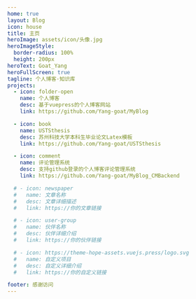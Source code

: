 ```yaml
---
home: true
layout: Blog
icon: house
title: 主页
heroImage: assets/icon/头像.jpg
heroImageStyle:
  border-radius: 100%
  height: 200px
heroText: Goat_Yang
heroFullScreen: true
tagline: 个人博客·知识库
projects:
  - icon: folder-open
    name: 个人博客
    desc: 基于vuepress的个人博客网站
    link: https://github.com/Yang-goat/MyBlog

  - icon: book
    name: USTSthesis
    desc: 苏州科技大学本科生毕业论文Latex模板
    link: https://github.com/Yang-goat/USTSthesis

  - icon: comment
    name: 评论管理系统
    desc: 支持github登录的个人博客评论管理系统
    link: https://github.com/Yang-goat/MyBlog_CMBackend

  # - icon: newspaper
  #   name: 文章名称
  #   desc: 文章详细描述
  #   link: https://你的文章链接

  # - icon: user-group
  #   name: 伙伴名称
  #   desc: 伙伴详细介绍
  #   link: https://你的伙伴链接

  # - icon: https://theme-hope-assets.vuejs.press/logo.svg
  #   name: 自定义项目
  #   desc: 自定义详细介绍
  #   link: https://你的自定义链接

footer: 感谢访问
---
```

